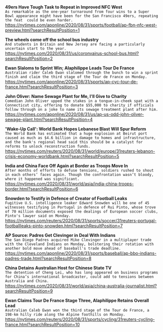 **49ers Have Tough Task to Repeat in Improved NFC West**\
`As remarkable as the one-year turnaround from four wins to a Super Bowl appearance might have been for the San Francisco 49ers, repeating the feat  could be even harder. `\
https://nytimes.com/aponline/2020/08/31/sports/football/ap-fbn-nfc-west-preview.html?searchResultPosition=1

**The wheels come off the school bus industry**\
`And students in Britain and New Jersey are facing a particularly uncertain start to the year.`\
https://nytimes.com/2020/08/31/us/coronvairus-school-bus.html?searchResultPosition=2

**Ewan Slaloms to Sprint Win; Alaphilippe Leads Tour De France**\
`Australian rider Caleb Ewan slalomed through the bunch to win a sprint finish and claim the third stage of the Tour de France on Monday.`\
https://nytimes.com/aponline/2020/08/31/sports/ap-cyc-tour-de-france.html?searchResultPosition=3

**John Oliver: Name Sewage Plant for Me, I'll Give to Charity**\
`Comedian John Oliver upped the stakes in a tongue-in-cheek spat with a Connecticut city, offering to donate $55,000 to charity if officials follow through on a joke to name its sewage treatment plant after him.`\
https://nytimes.com/aponline/2020/08/31/us/ap-us-odd-john-oliver-sewage-plant.html?searchResultPosition=4

**'Wake-Up Call': World Bank Hopes Lebanese Blast Will Spur Reform**\
`The World Bank has estimated that a huge explosion at Beirut port caused as much as $4.6 billion in damage to homes and infrastructure, and the bank's regional head said this should be a catalyst for reforms to unlock reconstruction funds.`\
https://nytimes.com/reuters/2020/08/31/world/europe/31reuters-lebanon-crisis-economy-worldbank.html?searchResultPosition=5

**India and China Face Off Again at Border as Troops Move In**\
`After months of efforts to defuse tensions, soldiers rushed to shout in each others’ faces again. Though the confrontation wasn’t bloody, where it happened was significant.`\
https://nytimes.com/2020/08/31/world/asia/india-china-troops-border.html?searchResultPosition=6

**Snowden to Testify in Defence of Creator of Football Leaks**\
`Fugitive U.S. intelligence leaker Edward Snowden will be one of 45 witnesses testifying in Portugal in defence of Rui Pinto, whose trove of 70 million documents exposed the dealings of European soccer clubs, Pinto's lawyer said on Monday. `\
https://nytimes.com/reuters/2020/08/31/sports/soccer/31reuters-portugal-footballleaks-pinto-snowden.html?searchResultPosition=7

**AP Source: Padres Get Clevinger in Deal With Indians**\
`The San Diego Padres acquired Mike Clevinger in a multiplayer trade with the Cleveland Indians on Monday, bolstering their rotation with another bold move ahead of baseball's trade deadline.`\
https://nytimes.com/aponline/2020/08/31/sports/baseball/ap-bbo-indians-padres-trade.html?searchResultPosition=8

**China Detains Australian Host for Chinese State TV**\
`The detention of Cheng Lei, who has long appeared on business programs for China’s international broadcaster, could add to tensions between Australia and China.`\
https://nytimes.com/2020/08/31/world/asia/china-australia-journalist.html?searchResultPosition=9

**Ewan Claims Tour De France Stage Three, Alaphilippe Retains Overall Lead**\
`Asutralian Caleb Ewan won the third stage of the Tour de France, a 198-km hilly ride along the Alpine foothills on Monday.`\
https://nytimes.com/reuters/2020/08/31/sports/cycling/31reuters-cycling-france.html?searchResultPosition=10

